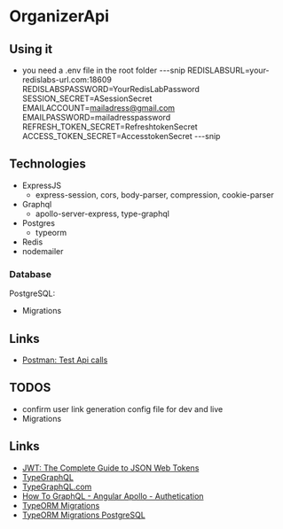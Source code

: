 # OrganizerApi

## Using it

-   you need a .env file in the root folder
    ---snip
    REDISLABSURL=your-redislabs-url.com:18609
    REDISLABSPASSWORD=YourRedisLabPassword
    SESSION_SECRET=ASessionSecret
    EMAILACCOUNT=mailadress@gmail.com
    EMAILPASSWORD=mailadresspassword
    REFRESH_TOKEN_SECRET=RefreshtokenSecret
    ACCESS_TOKEN_SECRET=AccesstokenSecret
    ---snip

## Technologies

-   ExpressJS
    -   express-session, cors, body-parser, compression, cookie-parser
-   Graphql
    -   apollo-server-express, type-graphql
-   Postgres
    -   typeorm
-   Redis
-   nodemailer

### Database

PostgreSQL:

-   Migrations

## Links

-   [Postman: Test Api calls](https://www.postman.com)

## TODOS

-   confirm user link generation config file for dev and live
-   Migrations

## Links

-   [JWT: The Complete Guide to JSON Web Tokens](https://blog.angular-university.io/angular-jwt/)
-   [TypeGraphQL](https://github.com/MichalLytek/type-graphql)
-   [TypeGraphQL.com](https://typegraphql.com)
-   [How To GraphQL - Angular Apollo - Authetication](https://www.howtographql.com/angular-apollo/5-authentication/)
-   [TypeORM Migrations](https://github.com/typeorm/typeorm/blob/master/docs/migrations.md#generating-migrations)
-   [TypeORM Migrations PostgreSQL](https://wanago.io/2019/01/28/typeorm-migrations-postgres/)
